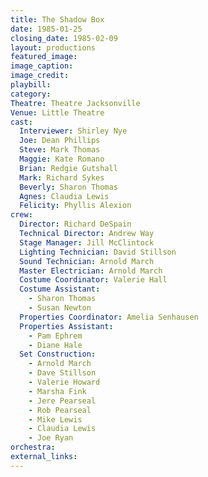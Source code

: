 ```yaml
---
title: The Shadow Box
date: 1985-01-25
closing_date: 1985-02-09
layout: productions
featured_image: 
image_caption:
image_credit:
playbill: 
category: 
Theatre: Theatre Jacksonville
Venue: Little Theatre
cast:
  Interviewer: Shirley Nye
  Joe: Dean Phillips
  Steve: Mark Thomas
  Maggie: Kate Romano
  Brian: Redgie Gutshall
  Mark: Richard Sykes
  Beverly: Sharon Thomas
  Agnes: Claudia Lewis
  Felicity: Phyllis Alexion
crew:
  Director: Richard DeSpain
  Technical Director: Andrew Way
  Stage Manager: Jill McClintock
  Lighting Technician: David Stillson
  Sound Technician: Arnold March
  Master Electrician: Arnold March
  Costume Coordinator: Valerie Hall
  Costume Assistant:
    - Sharon Thomas
    - Susan Newton
  Properties Coordinator: Amelia Senhausen
  Properties Assistant:
    - Pam Ephrem
    - Diane Hale
  Set Construction:
    - Arnold March
    - Dave Stillson
    - Valerie Howard
    - Marsha Fink
    - Jere Pearseal
    - Rob Pearseal
    - Mike Lewis
    - Claudia Lewis
    - Joe Ryan
orchestra:
external_links:
---
```


